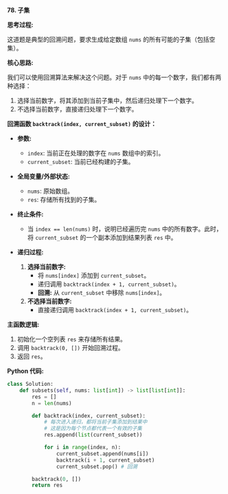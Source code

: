 **78. 子集**

**思考过程:**

这道题是典型的回溯问题，要求生成给定数组 `nums` 的所有可能的子集（包括空集）。

**核心思路:**

我们可以使用回溯算法来解决这个问题。对于 `nums` 中的每一个数字，我们都有两种选择：
1.  选择当前数字，将其添加到当前子集中，然后递归处理下一个数字。
2.  不选择当前数字，直接递归处理下一个数字。

**回溯函数 `backtrack(index, current_subset)` 的设计：**

-   **参数:**
    -   `index`: 当前正在处理的数字在 `nums` 数组中的索引。
    -   `current_subset`: 当前已经构建的子集。

-   **全局变量/外部状态:**
    -   `nums`: 原始数组。
    -   `res`: 存储所有找到的子集。

-   **终止条件:**
    -   当 `index == len(nums)` 时，说明已经遍历完 `nums` 中的所有数字。此时，将 `current_subset` 的一个副本添加到结果列表 `res` 中。

-   **递归过程:**
    1.  **选择当前数字:**
        -   将 `nums[index]` 添加到 `current_subset`。
        -   递归调用 `backtrack(index + 1, current_subset)`。
        -   **回溯:** 从 `current_subset` 中移除 `nums[index]`。
    2.  **不选择当前数字:**
        -   直接递归调用 `backtrack(index + 1, current_subset)`。

**主函数逻辑:**

1.  初始化一个空列表 `res` 来存储所有结果。
2.  调用 `backtrack(0, [])` 开始回溯过程。
3.  返回 `res`。

**Python 代码:**

```python
class Solution:
    def subsets(self, nums: list[int]) -> list[list[int]]:
        res = []
        n = len(nums)

        def backtrack(index, current_subset):
            # 每次进入递归，都将当前子集添加到结果中
            # 这是因为每个节点都代表一个有效的子集
            res.append(list(current_subset)) 

            for i in range(index, n):
                current_subset.append(nums[i])
                backtrack(i + 1, current_subset)
                current_subset.pop() # 回溯

        backtrack(0, [])
        return res
```